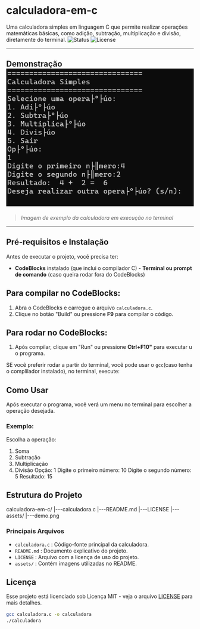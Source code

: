 # calculadora-em-c
Uma calculadora simples em linguagem C que permite realizar operações matemáticas básicas, como adição, subtração, multiplicação e divisão, diretamente do terminal.
![Status](https://img.shields.io/badge/status-finalizado-brightgreen)
![License](https://img.shields.io/badge/license-MIT-blue)

---

##  Demonstração![demo](assets/demo.png)
> *Imagem de exemplo da calculadora em execução no terminal*

---

## Pré-requisitos e Instalação

Antes de executar o projeto, vocẽ precisa ter:

- **CodeBlocks** instalado (que inclui o compilador C) - **Terminal ou 
prompt de comando** (caso queira rodar fora do CodeBlocks)


## Para compilar no CodeBlocks:

1. Abra o CodeBlocks e carregue o arquivo `calculadora.c`.
2. Clique no botão "Build" ou pressione **F9** para compilar o código.

## Para rodar no CodeBlocks:

1. Após compilar, clique em "Run" ou pressione **Ctrl+F10"** para executar u
o programa.

SE você preferir rodar a partir do terminal, você pode usar o `gcc`(caso tenha o complilador instalado), no terminal, execute:

## Como Usar 

Após executar o programa, vocẽ verá um menu no terminal para escolher a operação desejada.

### Exemplo:

Escolha a operação:
1. Soma
2. Subtração
3. Multiplicação
4. Divisão 
   Opção: 1
   Digite o primeiro número: 10
   Digite o segundo número: 5
   Resultado: 15

## Estrutura do Projeto

calculadora-em-c/
|---calculadora.c
|---README.md
|---LICENSE
|---assets/
|---demo.png

### Principais Arquivos

- `calculadora.c` : Código-fonte principal da calculadora.
- `README.md` : Documento explicativo do projeto.
- `LICENSE` : Arquivo com a licença de uso do projeto.
- `assets/` : Contém imagens utilizadas no README.
 
## Licença

Esse projeto está licenciado sob Licença MIT - veja o arquivo [LICENSE](LICENSE) para mais detalhes.

```bash
gcc calculadora.c -o calculadora
./calculadora


